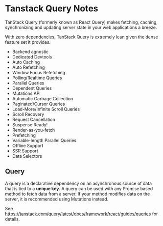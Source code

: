 # Tanstack Query Notes

TanStack Query (formerly known as React Query) makes fetching, caching, synchronizing and updating server state in your web applications a breeze.

With zero dependencies, TanStack Query is extremely lean given the dense feature set it provides.

- Backend agnostic
- Dedicated Devtools
- Auto Caching
- Auto Refetching
- Window Focus Refetching
- Polling/Realtime Queries
- Parallel Queries
- Dependent Queries
- Mutations API
- Automatic Garbage Collection
- Paginated/Cursor Queries
- Load-More/Infinite Scroll Queries
- Scroll Recovery
- Request Cancellation
- Suspense Ready!
- Render-as-you-fetch
- Prefetching
- Variable-length Parallel Queries
- Offline Support
- SSR Support
- Data Selectors

## Query

A query is a declarative dependency on an asynchronous source of data that is tied to a __unique key__. A query can be used with any Promise based method to fetch data from a server. If your method modifies data on the server, it is recommended using Mutations instead.

See https://tanstack.com/query/latest/docs/framework/react/guides/queries for details.
